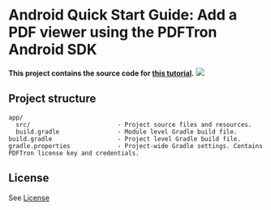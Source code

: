 # Android Quick Start Guide: Add a PDF viewer using the PDFTron Android SDK

**This project contains the source code for [this tutorial](https://www.pdftron.com/documentation/android/guides/getting-started/try-demo).**
![](https://onepixel.pdftron.com/pdf-viewer-android)

## Project structure
```
app/
  src/                        - Project source files and resources.
  build.gradle                - Module level Gradle build file.
build.gradle                  - Project level Gradle build file.
gradle.properties             - Project-wide Gradle settings. Contains PDFTron license key and credentials.
```

## License
See [License](./../LICENSE)
